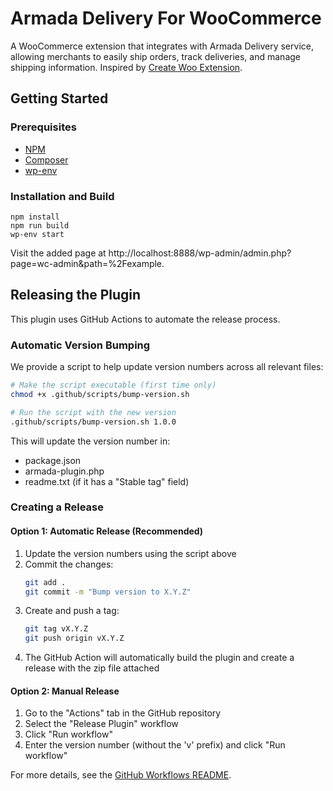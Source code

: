 # Armada Delivery For WooCommerce

A WooCommerce extension that integrates with Armada Delivery service, allowing merchants to easily ship orders, track deliveries, and manage shipping information. Inspired by [Create Woo Extension](https://github.com/woocommerce/woocommerce/blob/trunk/packages/js/create-woo-extension/README.md).

## Getting Started

### Prerequisites

-   [NPM](https://www.npmjs.com/)
-   [Composer](https://getcomposer.org/download/)
-   [wp-env](https://developer.wordpress.org/block-editor/reference-guides/packages/packages-env/)

### Installation and Build

```
npm install
npm run build
wp-env start
```

Visit the added page at http://localhost:8888/wp-admin/admin.php?page=wc-admin&path=%2Fexample.

## Releasing the Plugin

This plugin uses GitHub Actions to automate the release process.

### Automatic Version Bumping

We provide a script to help update version numbers across all relevant files:

```bash
# Make the script executable (first time only)
chmod +x .github/scripts/bump-version.sh

# Run the script with the new version
.github/scripts/bump-version.sh 1.0.0
```

This will update the version number in:
- package.json
- armada-plugin.php
- readme.txt (if it has a "Stable tag" field)

### Creating a Release

#### Option 1: Automatic Release (Recommended)

1. Update the version numbers using the script above
2. Commit the changes:
   ```bash
   git add .
   git commit -m "Bump version to X.Y.Z"
   ```
3. Create and push a tag:
   ```bash
   git tag vX.Y.Z
   git push origin vX.Y.Z
   ```
4. The GitHub Action will automatically build the plugin and create a release with the zip file attached

#### Option 2: Manual Release

1. Go to the "Actions" tab in the GitHub repository
2. Select the "Release Plugin" workflow
3. Click "Run workflow"
4. Enter the version number (without the 'v' prefix) and click "Run workflow"

For more details, see the [GitHub Workflows README](.github/workflows/README.md).
